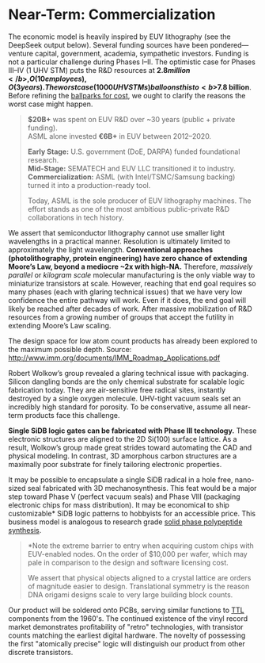 # Near-Term: Commercialization

The economic model is heavily inspired by EUV lithography (see the DeepSeek output below). Several funding sources have been pondered&mdash;venture capital, government, academia, sympathetic investors. Funding is not a particular challenge during Phases I&ndash;II. The optimistic case for Phases III&ndash;IV (1 UHV STM) puts the R&D resources at <b>$2.8 million</b>, O(10 employees), O(3 years). The worst case (1000 UHV STMs) balloons this to <b>$7.8 billion</b>. Before refining the [ballparks for cost](https://gist.github.com/philipturner/8d1d6680932b01fae4700b6f20da5198#conclusion), we ought to clarify the reasons the worst case might happen.

> <b>$20B+</b> was spent on EUV R&D over ~30 years (public + private funding).<br>
> ASML alone invested <b>€6B+</b> in EUV between 2012&ndash;2020.
>
> <b>Early Stage:</b> U.S. government (DoE, DARPA) funded foundational research.<br>
> <b>Mid-Stage:</b> SEMATECH and EUV LLC transitioned it to industry.<br>
> <b>Commercialization:</b> ASML (with Intel/TSMC/Samsung backing) turned it into a production-ready tool.
>
> Today, ASML is the sole producer of EUV lithography machines. The effort stands as one of the most ambitious public-private R&D collaborations in tech history.

We assert that semiconductor lithography cannot use smaller light wavelengths in a practical manner. Resolution is ultimately limited to approximately the light wavelength. <b>Conventional approaches (photolithography, protein engineering) have zero chance of extending Moore’s Law, beyond a mediocre ~2x with high-NA.</b> Therefore, <i>massively parallel</i> or <i>kilogram scale</i> molecular manufacturing is the only viable way to miniaturize transistors at scale. However, reaching that end goal requires so many phases (each with glaring technical issues) that we have very low confidence the entire pathway will work. Even if it does, the end goal will likely be reached after decades of work. After massive mobilization of R&D resources from a growing number of groups that accept the futility in extending Moore’s Law scaling.

The design space for low atom count products has already been explored to the maximum possible depth. Source: http://www.imm.org/documents/IMM_Roadmap_Applications.pdf

Robert Wolkow’s group revealed a glaring technical issue with packaging. Silicon dangling bonds are the only chemical substrate for scalable logic fabrication today. They are air-sensitive free radical sites, instantly destroyed by a single oxygen molecule. UHV-tight vacuum seals set an incredibly high standard for porosity. To be conservative, assume all near-term products face this challenge.

<b>Single SiDB logic gates can be fabricated with Phase III technology.</b> These electronic structures are aligned to the 2D Si(100) surface lattice. As a result, Wolkow’s group made great strides toward automating the CAD and physical modeling. In contrast, 3D amorphous carbon structures are a maximally poor substrate for finely tailoring electronic properties.

It may be possible to encapsulate a single SiDB radical in a hole free, nano-sized seal fabricated with 3D mechanosynthesis. This feat would be a major step toward Phase V (perfect vacuum seals) and Phase VIII (packaging electronic chips for mass distribution). It may be economical to ship customizable\* SiDB logic patterns to hobbyists for an accessible price. This business model is analogous to research grade [solid phase polypeptide synthesis](https://en.wikipedia.org/wiki/Solid-phase_synthesis).

> \*Note the extreme barrier to entry when acquiring custom chips with EUV-enabled nodes. On the order of $10,000 per wafer, which may pale in comparison to the design and software licensing cost.
>
> We assert that physical objects aligned to a crystal lattice are orders of magnitude easier to design. Translational symmetry is the reason DNA origami designs scale to very large building block counts.

Our product will be soldered onto PCBs, serving similar functions to [TTL](https://en.wikipedia.org/wiki/Transistor%E2%80%93transistor_logic) components from the 1960's. The continued existence of the vinyl record market demonstrates profitability of "retro" technologies, with transistor counts matching the earliest digital hardware. The novelty of possessing the first "atomically precise" logic will distinguish our product from other discrete transistors.